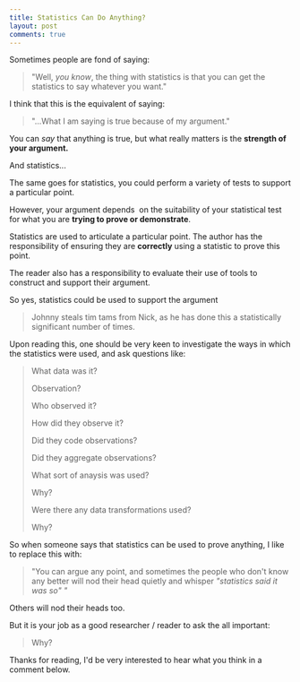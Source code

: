 ```yaml
---
title: Statistics Can Do Anything?
layout: post
comments: true
---
```


Sometimes people are fond of saying:
<blockquote>"Well, <em>you know</em>, the thing with statistics is that you can get the statistics to say whatever you want."</blockquote>
I think that this is the equivalent of saying:
<blockquote>"...What I am saying is true because of my argument."</blockquote>
You can <em>say</em> that anything is true, but what really matters is the <strong>strength of your argument.</strong>

And statistics...

The same goes for statistics, you could perform a variety of tests to support a particular point.

However, your argument depends  on the suitability of your statistical test for what you are <strong>trying to prove or demonstrate</strong>.

Statistics are used to articulate a particular point. The author has the responsibility of ensuring they are <strong>correctly</strong> using a statistic to prove this point.

The reader also has a responsibility to evaluate their use of tools to construct and support their argument.

So yes, statistics could be used to support the argument
<blockquote>Johnny steals tim tams from Nick, as he has done this a statistically significant number of times.</blockquote>
Upon reading this, one should be very keen to investigate the ways in which the statistics were used, and ask questions like:
<blockquote>What data was it?

Observation?

Who observed it?

How did they observe it?

Did they code observations?

Did they aggregate observations?

What sort of anaysis was used?

Why?

Were there any data transformations used?

Why?</blockquote>
So when someone says that statistics can be used to prove anything, I like to replace this with:
<blockquote>"You can argue any point, and sometimes the people who don't know any better will nod their head quietly and whisper <em>"</em><em>statistics said it was so" "</em></blockquote>
Others will nod their heads too.

But it is your job as a good researcher / reader to ask the all important:
<blockquote>Why?</blockquote>
Thanks for reading, I'd be very interested to hear what you think in a comment below.
